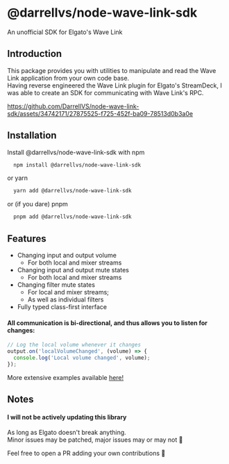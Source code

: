 # @darrellvs/node-wave-link-sdk

An unofficial SDK for Elgato's Wave Link

## Introduction

This package provides you with utilities to manipulate and read the Wave Link application from your own code base.\
Having reverse engineered the Wave Link plugin for Elgato's StreamDeck, I was able to create an SDK for communicating with Wave Link's RPC.

https://github.com/DarrellVS/node-wave-link-sdk/assets/34742171/27875525-f725-452f-ba09-78513d0b3a0e

## Installation

Install @darrellvs/node-wave-link-sdk with npm

```bash
  npm install @darrellvs/node-wave-link-sdk
```

or yarn

```bash
  yarn add @darrellvs/node-wave-link-sdk
```

or (if you dare) pnpm

```bash
  pnpm add @darrellvs/node-wave-link-sdk
```

## Features

- Changing input and output volume
  - For both local and mixer streams
- Changing input and output mute states
  - For both local and mixer streams
- Changing filter mute states
  - For local and mixer streams;
  - As well as individual filters
- Fully typed class-first interface

#### All communication is bi-directional, and thus allows you to listen for changes:

```typescript
// Log the local volume whenever it changes
output.on('localVolumeChanged', (volume) => {
  console.log('Local volume changed', volume);
});
```

More extensive examples available [here!](https://github.com/DarrellVS/node-wave-link-sdk/tree/main/examples)

## Notes

#### I will not be actively updating this library

As long as Elgato doesn't break anything.\
Minor issues may be patched, major issues may or may not 👀

Feel free to open a PR adding your own contributions 🚀
